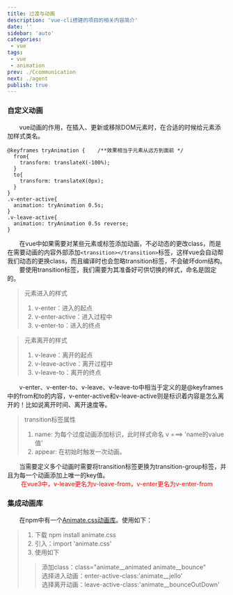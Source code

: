 ```yaml
---
title: 过渡与动画
description: 'vue-cli搭建的项目的相关内容简介'
date: ''
sidebar: 'auto'
categories: 
 - vue
tags: 
 - vue
 - animation
prev: ./Ccommunication
next: ./agent
publish: true
---
```


### 自定义动画
&nbsp;&nbsp;&nbsp;&nbsp;&nbsp;&nbsp;&nbsp;vue动画的作用，在插入、更新或移除DOM元素时，在合适的时候给元素添加样式类名。
```
@keyframes tryAnimation {    /**效果相当于元素从远方到面前 */
  from{          
    transform: translateX(-100%);
  }
  to{
    transform: translateX(0px);
  }
}
.v-enter-active{
  animation: tryAnimation 0.5s;
}
.v-leave-active{
  animation: tryAnimation 0.5s reverse;
}
```
&nbsp;&nbsp;&nbsp;&nbsp;&nbsp;&nbsp;&nbsp;在vue中如果需要对某些元素或标签添加动画，不必动态的更改class，而是在需要动画的内容外部添加`<transition></transition>`标签，这样vue会自动帮我们动态的更换class，而且编译时也会忽略transition标签，不会破坏dom结构。  
&nbsp;&nbsp;&nbsp;&nbsp;&nbsp;&nbsp;&nbsp;要使用transition标签，我们需要为其准备好可供切换的样式，命名是固定的。  
> 元素进入的样式  
> 1. v-enter：进入的起点   
> 2. v-enter-active：进入过程中  
> 3. v-enter-to：进入的终点  

> 元素离开的样式  
> 1. v-leave：离开的起点  
> 2. v-leave-active：离开过程中  
> 3. v-leave-to：离开的终点  

&nbsp;&nbsp;&nbsp;&nbsp;&nbsp;&nbsp;&nbsp;v-enter、v-enter-to、v-leave、v-leave-to中相当于定义的是@keyframes中的from和to的内容，v-enter-active和v-leave-active则是标识着内容是怎么离开的！比如说离开时间、离开速度等。  
> transition标签属性  
> 1. name: 为每个过度动画添加标识，此时样式命名  v  ===>  'name的value值'  
> 2. appear: 在初始时触发一次动画。

&nbsp;&nbsp;&nbsp;&nbsp;&nbsp;&nbsp;&nbsp;当需要定义多个动画时需要将transition标签更换为transition-group标签，并且为每一个动画添加上唯一的key值。  
<span style="color:red">&nbsp;&nbsp;&nbsp;&nbsp;&nbsp;&nbsp;&nbsp; 在vue3中，v-leave更名为v-leave-from，v-enter更名为v-enter-from</span>

### 集成动画库
&nbsp;&nbsp;&nbsp;&nbsp;&nbsp;&nbsp;&nbsp;在npm中有一个[Animate.css动画库](https://animate.style/)。使用如下：  
> 1. 下载 npm install animate.css  
> 2. 引入：import 'animate.css'  
> 3. 使用如下  
>> 添加class：class="animate__animated animate__bounce"  
>> 选择进入动画：enter-active-class:'animate__jello'  
>> 选择离开动画：leave-active-class:'animate__bounceOutDown'  




